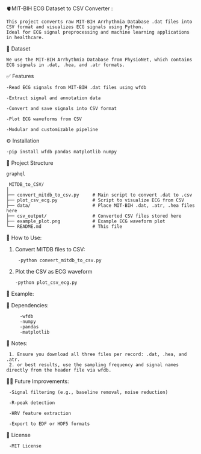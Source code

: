 🫀MIT-BIH ECG Dataset to CSV Converter : 

    This project converts raw MIT-BIH Arrhythmia Database .dat files into CSV format and visualizes ECG signals using Python. 
    Ideal for ECG signal preprocessing and machine learning applications in healthcare.


📁 Dataset
   
    We use the MIT-BIH Arrhythmia Database from PhysioNet, which contains ECG signals in .dat, .hea, and .atr formats.


✅ Features
   
    -Read ECG signals from MIT-BIH .dat files using wfdb

    -Extract signal and annotation data

    -Convert and save signals into CSV format

    -Plot ECG waveforms from CSV

    -Modular and customizable pipeline


⚙️ Installation

    -pip install wfdb pandas matplotlib numpy


📂 Project Structure
      
    graphql
   
     MITDB_to_CSV/
    │
    ├── convert_mitdb_to_csv.py     # Main script to convert .dat to .csv
    ├── plot_csv_ecg.py             # Script to visualize ECG from CSV
    ├── data/                       # Place MIT-BIH .dat, .atr, .hea files here
    ├── csv_output/                 # Converted CSV files stored here
    ├── example_plot.png            # Example ECG waveform plot
    └── README.md                   # This file


🚀 How to Use:

   1. Convert MITDB files to CSV:

           -python convert_mitdb_to_csv.py


   2. Plot the CSV as ECG waveform

          -python plot_csv_ecg.py


🧠 Example:     

  📌 Dependencies:
      
         -wfdb
         -numpy
         -pandas
         -matplotlib



📎 Notes:
     
     1. Ensure you download all three files per record: .dat, .hea, and .atr.
     2. or best results, use the sampling frequency and signal names directly from the header file via wfdb.

 
 
 🧑‍🔬 Future Improvements:
   
     -Signal filtering (e.g., baseline removal, noise reduction)

     -R-peak detection

     -HRV feature extraction

     -Export to EDF or HDF5 formats

  
  📜 License 

     -MIT License

    
